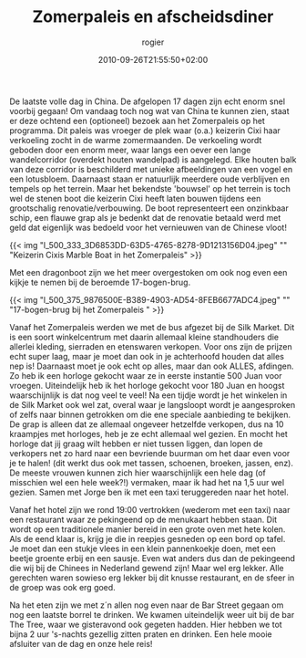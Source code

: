 ﻿---
title: Zomerpaleis en afscheidsdiner
author: rogier
type: post
date: 2010-09-26T21:55:50+02:00
url: /weblog/2010/09/26/zomerpaleis-en-afscheidsdiner/
commentFolder: 2010-09-26-zomerpaleis-en-afscheidsdiner
categories:
- Vakantie
tags:
- Beijing
- China
- Zomerpaleis
resources:
- src: l_500_333_3D6853DD-63D5-4765-8278-9D1213156D04.jpeg
  title: Keizerin Cixis Marble Boat in het Zomerpaleis
- src: l_500_375_9876500E-B389-4903-AD54-8FEB6677ADC4.jpeg
  title: '17-bogen-brug bij het Zomerpaleis '

---
De laatste volle dag in China. De afgelopen 17 dagen zijn echt enorm snel voorbij gegaan! Om vandaag toch nog wat van China te kunnen zien, staat er deze ochtend een (optioneel) bezoek aan het Zomerpaleis op het programma. Dit paleis was vroeger de plek waar (o.a.) keizerin Cixi haar verkoeling zocht in de warme zomermaanden. De verkoeling wordt geboden door een enorm meer, waar langs een oever een lange wandelcorridor (overdekt houten wandelpad) is aangelegd. Elke houten balk van deze corridor is beschilderd met unieke afbeeldingen van een vogel en een lotusbloem. Daarnaast staan er natuurlijk meerdere oude verblijven en tempels op het terrein. Maar het bekendste 'bouwsel' op het terrein is toch wel de stenen boot die keizerin Cixi heeft laten bouwen tijdens een grootschalig renovatie/verbouwing. De boot representeert een onzinkbaar schip, een flauwe grap als je bedenkt dat de renovatie betaald werd met geld dat eigenlijk was bedoeld voor het vernieuwen van de Chinese vloot!


{{< img "l_500_333_3D6853DD-63D5-4765-8278-9D1213156D04.jpeg" ""  "Keizerin Cixis Marble Boat in het Zomerpaleis" >}}

Met een dragonboot zijn we het meer overgestoken om ook nog even een kijkje te nemen bij de beroemde 17-bogen-brug. 


{{< img "l_500_375_9876500E-B389-4903-AD54-8FEB6677ADC4.jpeg" ""  "17-bogen-brug bij het Zomerpaleis " >}}

Vanaf het Zomerpaleis werden we met de bus afgezet bij de Silk Market. Dit is een soort winkelcentrum met daarin allemaal kleine standhouders die allerlei kleding, sierraden en etenswaren verkopen. Voor ons zijn de prijzen echt super laag, maar je moet dan ook in je achterhoofd houden dat alles nep is! Daarnaast moet je ook echt op alles, maar dan ook ALLES, afdingen. Zo heb ik een horloge gekocht waar ze in eerste instantie 500 Juan voor vroegen. Uiteindelijk heb ik het horloge gekocht voor 180 Juan en hoogst waarschijnlijk is dat nog veel te veel! Na een tijdje wordt je het winkelen in de Silk Market ook wel zat, overal waar je langsloopt wordt je aangesproken of zelfs naar binnen getrokken om die ene speciale aanbieding te bekijken. De grap is alleen dat ze allemaal ongeveer hetzelfde verkopen, dus na 10 kraampjes met horloges, heb je ze echt allemaal wel gezien. En mocht het horloge dat jij graag wilt hebben er niet tussen liggen, dan lopen de verkopers net zo hard naar een bevriende buurman om het daar even voor je te halen! (dit werkt dus ook met tassen, schoenen, broeken, jassen, enz). De meeste vrouwen kunnen zich hier waarschijnlijk een hele dag (of misschien wel een hele week?!) vermaken, maar ik had het na 1,5 uur wel gezien. Samen met Jorge ben ik met een taxi teruggereden naar het hotel.

Vanaf het hotel zijn we rond 19:00 vertrokken (wederom met een taxi) naar een restaurant waar ze pekingeend op de menukaart hebben staan. Dit wordt op een traditionele manier bereid in een grote oven met hete kolen. Als de eend klaar is, krijg je die in reepjes gesneden op een bord op tafel. Je moet dan een stukje vlees in een klein pannenkoekje doen, met een beetje groente erbij en een sausje. Even wat anders dus dan de pekingeend die wij bij de Chinees in Nederland gewend zijn! Maar wel erg lekker. Alle gerechten waren sowieso erg lekker bij dit knusse restaurant, en de sfeer in de groep was ook erg goed.

Na het eten zijn we met z´n allen nog even naar de Bar Street gegaan om nog een laatste borrel te drinken. We kwamen uiteindelijk weer uit bij de bar The Tree, waar we gisteravond ook gegeten hadden. Hier hebben we tot bijna 2 uur 's-nachts gezellig zitten praten en drinken. Een hele mooie afsluiter van de dag en onze hele reis!
